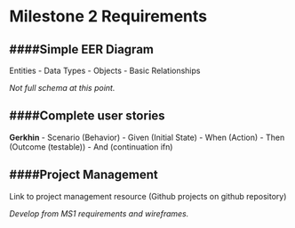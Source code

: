 Milestone 2 Requirements
===========================


####Simple EER Diagram
------------------------------
Entities 
	- Data Types
	- Objects
	- Basic Relationships

*Not full schema at this point.* 


####Complete user stories
-------------------------------
**Gerkhin** 
	- Scenario (Behavior)
	- Given (Initial State)
	- When (Action)
	- Then (Outcome (testable))
	- And (continuation ifn)


####Project Management
-----------------------------------
Link to project management resource
(Github projects on github repository)


*Develop from MS1 requirements and wireframes.*



